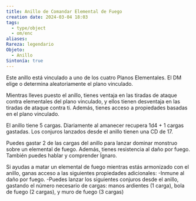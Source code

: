 ```yaml
---
title: Anillo de Comandar Elemental de Fuego
creation date: 2024-03-04 18:03
tags:
  - type/object
  - om/enc
aliases: 
Rareza: legendario
Objeto:
  - Anillo
Sintonía: true
---
```

Este anillo está vinculado a uno de los cuatro Planos Elementales. El DM elige o determina aleatoriamente el plano vinculado.

Mientras lleves puesto el anillo, tienes ventaja en las tiradas de ataque contra elementales del plano vinculado, y ellos tienen desventaja en las tiradas de ataque contra ti. Además, tienes acceso a propiedades basadas en el plano vinculado.

El anillo tiene 5 cargas. Diariamente al amanecer recupera 1d4 + 1 cargas gastadas. Los conjuros lanzados desde el anillo tienen una CD de 17.

Puedes gastar 2 de las cargas del anillo para lanzar dominar monstruo sobre un elemental de fuego. Además, tienes resistencia al daño por fuego. También puedes hablar y comprender Ígnaro.

Si ayudas a matar un elemental de fuego mientras estás armonizado con el anillo, ganas acceso a las siguientes propiedades adicionales:
-Inmune al daño por fuego.
-Puedes lanzar los siguientes conjuros desde el anillo, gastando el número necesario de cargas: manos ardientes (1 carga), bola de fuego (2 cargas), y muro de fuego (3 cargas)
